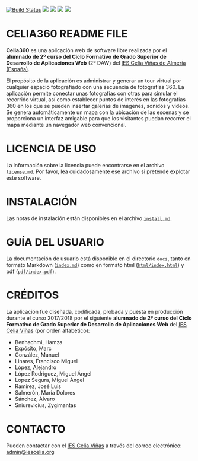[![Build Status](https://travis-ci.com/IES-Celia/celia360.svg?branch=master)](https://travis-ci.com/IES-Celia/celia360)
[![](https://sonarcloud.io/api/project_badges/measure?project=celia360&metric=sqale_rating)](https://sonarcloud.io/dashboard?id=celia360)
[![](https://sonarcloud.io/api/project_badges/measure?project=celia360&metric=reliability_rating)](https://sonarcloud.io/dashboard?id=celia360)
[![](https://sonarcloud.io/api/project_badges/measure?project=celia360&metric=alert_status)](https://sonarcloud.io/dashboard?id=celia360)
[![](https://sonarcloud.io/api/project_badges/measure?project=celia360&metric=security_rating)](https://sonarcloud.io/dashboard?id=celia360)

# CELIA360 README FILE

**Celia360** es una aplicación web de software libre realizada por el **alumnado
de 2º curso del Ciclo Formativo de Grado Superior de Desarrollo de Aplicaciones
Web** (2º DAW) del [IES Celia Viñas de Almería (España)][1].

El propósito de la aplicación es administrar y generar un tour virtual por
cualquier espacio fotografiado con una secuencia de fotografías 360. La
aplicación permite conectar unas fotografías con otras para simular el recorrido
virtual, así como establecer puntos de interés en las fotografías 360 en los
que se pueden insertar galerías de imágenes, sonidos y vídeos. Se genera
automáticamente un mapa con la ubicación de las escenas y se proporciona
un interfaz amigable para que los visitantes puedan recorrer el mapa mediante
un navegador web convencional.


# LICENCIA DE USO

La información sobre la licencia puede encontrarse en el archivo [`license.md`][2].
Por favor, lea cuidadosamente ese archivo si pretende explotar este software.


# INSTALACIÓN

Las notas de instalación están disponibles en el archivo [`install.md`][3].


# GUÍA DEL USUARIO

La documentación de usuario está disponible en el directorio `docs`, tanto en formato Markdown ([`index.md`][4]) como en formato html ([`html/index.html`][5]) y pdf ([`pdf/index.pdf`][6]).


# CRÉDITOS

La aplicación fue diseñada, codificada, probada y puesta en producción durante
el curso 2017/2018 por el siguiente **alumnado de 2º curso del Ciclo Formativo de 
Grado Superior de Desarrollo de Aplicaciones Web** del [IES Celia Viñas][1] 
(por orden alfabético):
- Benhachmi, Hamza
- Expósito, Marc
- González, Manuel
- Linares, Francisco Miguel
- López, Alejandro
- López Rodríguez, Miguel Ángel
- Lopez Segura, Miguel Ángel
- Ramírez, José Luis
- Salmerón, María Dolores
- Sánchez, Álvaro
- Sniurevicius, Zygimantas


# CONTACTO

Pueden contactar con el [IES Celia Viñas][1] a través del correo electrónico:
admin@iescelia.org

[1]: http://iescelia.org/web/
[2]: https://github.com/IES-Celia/celia360/blob/master/license.md
[3]: https://github.com/IES-Celia/celia360/blob/master/install.md
[4]: https://github.com/IES-Celia/celia360/blob/master/docs/index.md
[5]: https://github.com/IES-Celia/celia360/blob/master/docs/html/index.html
[6]: https://github.com/IES-Celia/celia360/blob/master/docs/pdf/index.pdf
